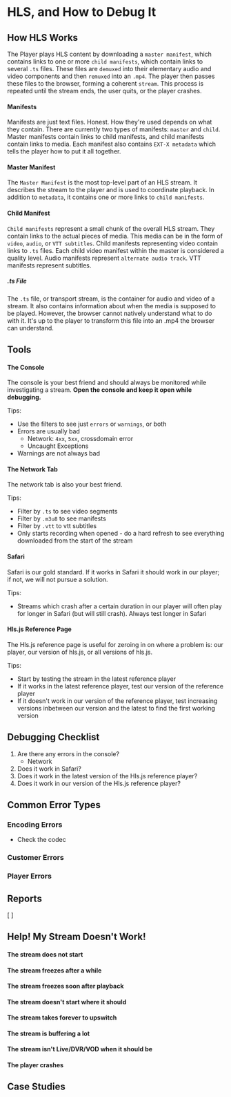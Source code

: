 # HLS, and How to Debug It

## How HLS Works
The Player plays HLS content by downloading a `master manifest`, which contains links to one or more `child manifests`, which contain links to several `.ts` files. These files are `demuxed` into their elementary audio and video components and then `remuxed` into an `.mp4`. The player then passes these files to the browser, forming a coherent `stream`. This process is repeated until the stream ends, the user quits, or the player crashes.


#### Manifests
Manifests are just text files. Honest. How they're used depends on what they contain. There are currently two types of manifests: `master` and `child`. Master manifests contain links to child manifests, and child manifests contain links to media. Each manifest also contains `EXT-X metadata` which tells the player how to put it all together.

#### Master Manifest
The `Master Manifest` is the most top-level part of an HLS stream. It describes the stream to the player and is used to coordinate playback. In addition to `metadata`, it contains one or more links to `child manifests`. 

#### Child Manifest
`Child manifests` represent a small chunk of the overall HLS stream. They contain links to the actual pieces of media. This media can be in the form of `video`, `audio`, or `VTT subtitles`. Child manifests representing video contain links to `.ts` files. Each child video manifest within the master is considered a quality level. Audio manifests represent `alternate audio track`. VTT manifests represent subtitles. 

##### .ts File
The `.ts` file, or transport stream, is the container for audio and video of a stream. It also contains information about when the media is supposed to be played. However, the browser cannot natively understand what to do with it. It's up to the player to transform this file into an .mp4 the browser can understand.

## Tools
#### The Console
The console is your best friend and should always be monitored while investigating a stream. **Open the console and keep it open while debugging.**

Tips:
- Use the filters to see just `errors` or `warnings`, or both
 - Errors are usually bad
    - Network: `4xx`, `5xx`, crossdomain error
    - Uncaught Exceptions
 - Warnings are not always bad
 


#### The Network Tab
The network tab is also your best friend.

Tips:
- Filter by `.ts` to see video segments
- Filter by `.m3u8` to see  manifests
- Filter by `.vtt` to vtt subtitles
- Only starts recording when opened - do a hard refresh to see everything downloaded from the start of the stream

#### Safari
Safari is our gold standard. If it works in Safari it should work in our player; if not, we will not pursue a solution.

Tips:
- Streams which crash after a certain duration in our player will often play for longer in Safari (but will still crash). Always test longer in Safari

#### Hls.js Reference Page
The Hls.js reference page is useful for zeroing in on where a problem is: our player, our version of hls.js, or all versions of hls.js.

Tips:
- Start by testing the stream in the latest reference player
- If it works in the latest reference player, test our version of the reference player
- If it doesn't work in our version of the reference player, test increasing versions inbetween our version and the latest to find the first working version

## Debugging Checklist
1. Are there any errors in the console?
    - Network
2. Does it work in Safari?
3. Does it work in the latest version of the Hls.js reference player?
4. Does it work in our version of the Hls.js reference player?


## Common Error Types
### Encoding Errors
- Check the codec
### Customer Errors
### Player Errors

## Reports
[ ]


## Help! My Stream Doesn't Work!

#### The stream does not start

#### The stream freezes after a while

#### The stream freezes soon after playback

#### The stream doesn't start where it should

#### The stream takes forever to upswitch

#### The stream is buffering a lot

#### The stream isn't Live/DVR/VOD when it should be

#### The player crashes


## Case Studies

